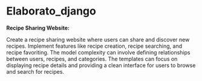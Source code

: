 # Elaborato_django
**Recipe Sharing Website:**

Create a recipe sharing website where users can share and discover new recipes. Implement features
like recipe creation, recipe searching, and recipe favoriting. The model complexity can involve defining
relationships between users, recipes, and categories. The templates can focus on displaying recipe
details and providing a clean interface for users to browse and search for recipes.
